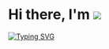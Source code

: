 <h1 alighn="center"> Hi there, I'm <img src="https://www.google.com/url?sa=i&url=https%3A%2F%2Fgifer.com%2Fru%2F85hg&psig=AOvVaw1UVmz5geEmCITlOd0cHzoJ&ust=1737002991110000&source=images&cd=vfe&opi=89978449&ved=0CBAQjRxqFwoTCODS4MT29ooDFQAAAAAdAAAAABAE")> </h1> 
<a href="https://git.io/typing-svg"><img src="https://readme-typing-svg.herokuapp.com?font=Fira+Code&pause=1000&width=435&lines=VENOM" alt="Typing SVG" /></a>
